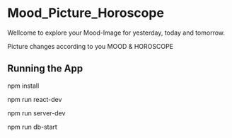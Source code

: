 # Mood_Picture_Horoscope

Wellcome to explore your Mood-Image for yesterday, today and tomorrow. 

Picture changes according to you MOOD & HOROSCOPE

## Running the App

npm install

npm run react-dev

npm run server-dev

npm run db-start


